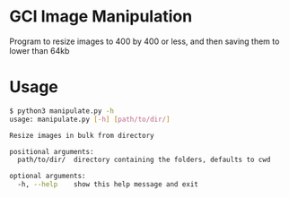 # GCI Image Manipulation

Program to resize images to 400 by 400 or less, and then saving them to lower than 64kb

# Usage

```bash
$ python3 manipulate.py -h
usage: manipulate.py [-h] [path/to/dir/]

Resize images in bulk from directory

positional arguments:
  path/to/dir/  directory containing the folders, defaults to cwd

optional arguments:
  -h, --help    show this help message and exit

```
